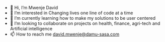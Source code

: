 - 👋 Hi, I’m Mwenje David
- 👀 I’m interested in Changing lives one line of code at a time
- 🌱 I’m currently learning how to make my solutions to be user centered
- 💞️ I’m looking to collaborate on projects on health, finance, agri-tech and Artificial intelligence
- 📫 How to reach me david.mwenje@damu-sasa.com

<!---
mwenje-ds/mwenje-ds is a ✨ special ✨ repository because its `README.md` (this file) appears on your GitHub profile.
You can click the Preview link to take a look at your changes.
--->
